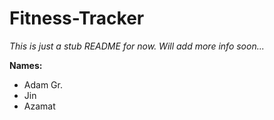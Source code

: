 # Fitness-Tracker

*This is just a stub README for now. Will add more info soon...*

**Names:**
* Adam Gr.
* Jin
* Azamat